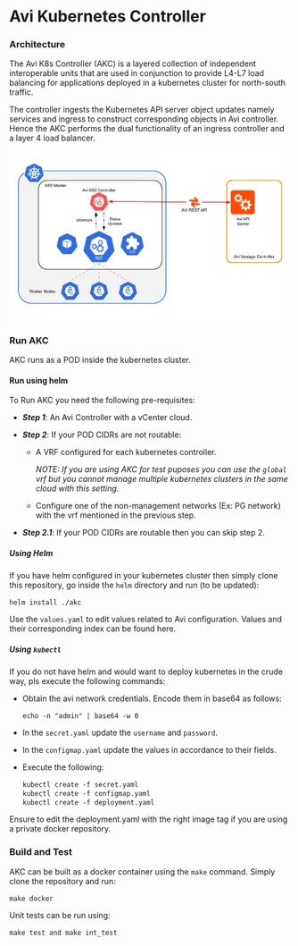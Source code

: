 # Avi Kubernetes Controller

### Architecture

The Avi K8s Controller (AKC) is a layered collection of independent interoperable units
that are used in conjunction to provide L4-L7 load balancing for applications deployed
in a kubernetes cluster for north-south traffic.

The controller ingests the Kubernetes API server object updates namely services and ingress
to construct corresponding objects in Avi controller. Hence the AKC performs the dual
functionality of an ingress controller and a layer 4 load balancer.

![Alt text](AKC.jpg?raw=true "Title")

### Run AKC

AKC runs as a POD inside the kubernetes cluster.

#### Run using helm

To Run AKC you need the following pre-requisites:
 - ***Step 1***: An Avi Controller with a vCenter cloud.

 - ***Step 2***: If your POD CIDRs are not routable:
    - A VRF configured for each kubernetes controller.
    
      *NOTE: If you are using AKC for test puposes you can use the `global` vrf but you cannot manage multiple kubernetes clusters in the same cloud with this setting.*
    - Configure one of the non-management networks (Ex: PG network) with the vrf mentioned in the previous step.

 - ***Step 2.1***: If your POD CIDRs are routable then you can skip step 2.

##### Using Helm

If you have helm configured in your kubernetes cluster then simply clone this repository, go inside the `helm` directory and run (to be updated):

    helm install ./akc

Use the `values.yaml` to edit values related to Avi configuration. Values and their corresponding index can be found here.

##### Using `kubectl`
If you do not have helm and would want to deploy kubernetes in the crude way, pls execute the following commands:
  - Obtain the avi network credentials. Encode them in base64 as follows:
        
        echo -n "admin" | base64 -w 0

  - In the `secret.yaml` update the `username` and `password`.
  - In the `configmap.yaml` update the values in accordance to their fields.
  - Execute the following:
        
        kubectl create -f secret.yaml
        kubectl create -f configmap.yaml
        kubectl create -f deployment.yaml

Ensure to edit the deployment.yaml with the right image tag if you are using a private docker repository.


### Build and Test

AKC can be built as a docker container using the `make` command. Simply clone the repository
and run:

    make docker
    
Unit tests can be run using:

    make test and make int_test

